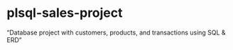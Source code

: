 # plsql-sales-project
“Database project with customers, products, and transactions using SQL &amp; ERD”

